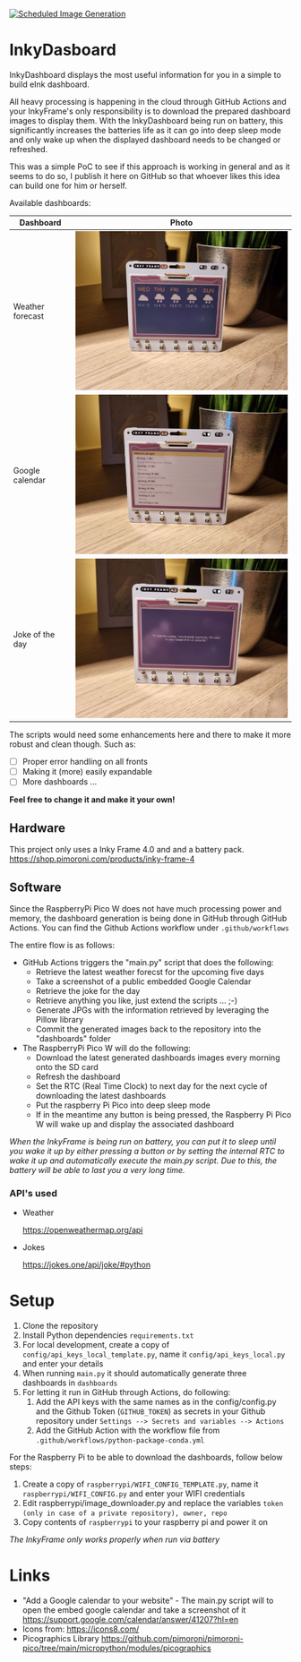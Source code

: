 [![Scheduled Image Generation](https://github.com/bytecube/InkyDashboard/actions/workflows/python-package-conda.yml/badge.svg)](https://github.com/bytecube/CalPi2/actions/workflows/python-package-conda.yml)

# InkyDasboard

InkyDashboard displays the most useful information for you in a simple to build eInk dashboard.

All heavy processing is happening in the cloud through GitHub Actions and your InkyFrame's only responsibility is to download the prepared dashboard images to display them. With the InkyDashboard being run on battery, this significantly increases the batteries life as it can go into deep sleep mode and only wake up when the displayed dashboard needs to be changed or refreshed.

This was a simple PoC to see if this approach is working in general and as it seems to do so, I publish it here on GitHub so that whoever likes this idea can build one for him or herself.

Available dashboards:


| Dashboard        | Photo                                                    |
| ---------------- | -------------------------------------------------------- |
| Weather forecast | ![dashboard_weather.jpg](assets/dashboard_weather.jpg)   |
| Google calendar  | ![dashboard_calendar.jpg](assets/dashboard_calendar.jpg) |
| Joke of the day  | ![dashboard_joke.jpg](assets/dashboard_joke.jpg)         |

The scripts would need some enhancements here and there to make it more robust and clean though. Such as:

* [ ]  Proper error handling on all fronts
* [ ]  Making it (more) easily expandable
* [ ]  More dashboards ...

**Feel free to change it and make it your own!**

## Hardware

This project only uses a Inky Frame 4.0 and and a battery pack.
https://shop.pimoroni.com/products/inky-frame-4

## Software

Since the RaspberryPi Pico W does not have much processing power and memory, the dashboard generation is being done in GitHub through GitHub Actions. You can find the Github Actions workflow under `.github/workflows`

The entire flow is as follows:

- GitHub Actions triggers the "main.py" script that does the following:
  - Retrieve the latest weather forecst for the upcoming five days
  - Take a screenshot of a public embedded Google Calendar
  - Retrieve the joke for the day
  - Retrieve anything you like, just extend the scripts ...  ;-)
  - Generate JPGs with the information retrieved by leveraging the Pillow library
  - Commit the generated images back to the repository into the "dashboards" folder
- The RaspberryPi Pico W will do the following:
  - Download the latest generated dashboards images every morning onto the SD card
  - Refresh the dashboard
  - Set the RTC (Real Time Clock) to next day for the next cycle of downloading the latest dashboards
  - Put the raspberry Pi Pico into deep sleep mode
  - If in the meantime any button is being pressed, the Raspberry Pi Pico W will wake up and display the associated dashboard

*When the InkyFrame is being run on battery, you can put it to sleep until you wake it up by either pressing a button or by setting the internal RTC to wake it up and automatically execute the main.py script. Due to this, the battery will be able to last you a very long time.*

### API's used

* Weather

  https://openweathermap.org/api
* Jokes

  https://jokes.one/api/joke/#python

# Setup

1. Clone the repository
2. Install Python dependencies `requirements.txt`
3. For local development, create a copy of `config/api_keys_local_template.py`, name it `config/api_keys_local.py` and enter your details
4. When running `main.py` it should automatically generate three dashboards in `dashboards`
5. For letting it run in GitHub through Actions, do following:
   1. Add the API keys with the same names as in the config/config.py and the Github Token (`GITHUB_TOKEN`) as secrets in your Github repository under `Settings --> Secrets and variables --> Actions`
   2. Add the GitHub Action with the workflow file from `.github/workflows/python-package-conda.yml`

For the Raspberry Pi to be able to download the dashboards, follow below steps:

1. Create a copy of `raspberrypi/WIFI_CONFIG_TEMPLATE.py`, name it `raspberrypi/WIFI_CONFIG.py` and enter your WIFI credentials
2. Edit raspberrypi/image_downloader.py and replace the variables `token (only in case of a private repository), owner, repo`
3. Copy contents of `raspberrypi` to your raspberry pi and power it on

*The InkyFrame only works properly when run via battery*

# Links

- "Add a Google calendar to your website" - The main.py script will to open the embed google calendar and take a screenshot of it
  https://support.google.com/calendar/answer/41207?hl=en
- Icons from:
  https://icons8.com/
- Picographics Library
  https://github.com/pimoroni/pimoroni-pico/tree/main/micropython/modules/picographics

